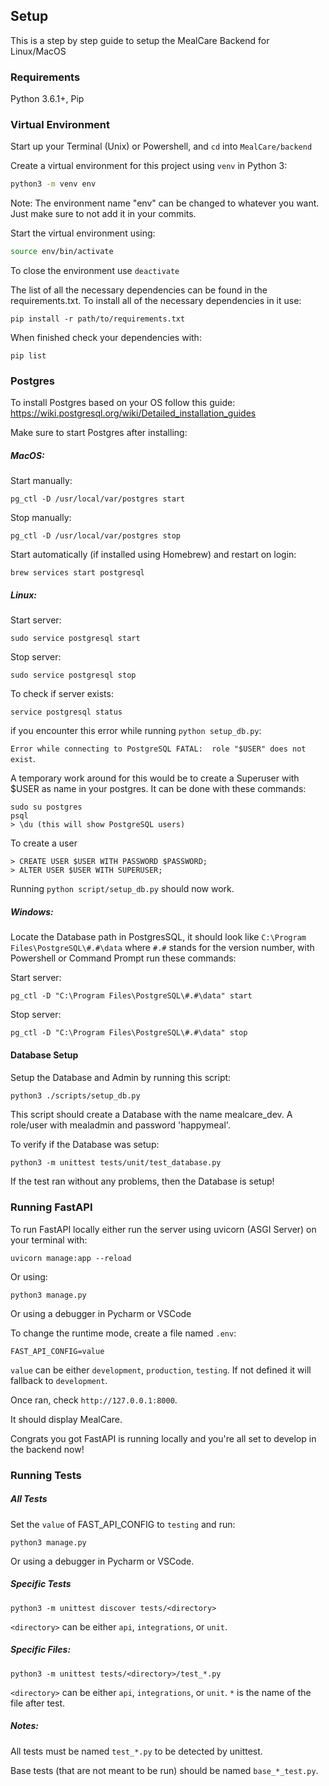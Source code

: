 ## Setup 

This is a step by step guide to setup the MealCare Backend for Linux/MacOS

### Requirements


Python 3.6.1+, Pip 

### Virtual Environment

Start up your Terminal (Unix) or Powershell, and `cd` into `MealCare/backend`

Create a virtual environment for this project using `venv` in Python 3:

```zsh
python3 -m venv env
```
Note: The environment name "env" can be changed to whatever you want. Just make sure to not add it in your commits.

Start the virtual environment using:
```zsh
source env/bin/activate
```

To close the environment use `deactivate`



The list of all the necessary dependencies can be found in the requirements.txt. 
To install all of the necessary dependencies in it use:

```text
pip install -r path/to/requirements.txt
```

When finished check your dependencies with:

```text
pip list
```

### Postgres

To install Postgres based on your OS follow this guide:
https://wiki.postgresql.org/wiki/Detailed_installation_guides

Make sure to start Postgres after installing:

##### MacOS:
Start manually:
```text
pg_ctl -D /usr/local/var/postgres start
```

Stop manually:
```text
pg_ctl -D /usr/local/var/postgres stop
```

Start automatically (if installed using Homebrew) and restart on login:
```text
brew services start postgresql
```

##### Linux:

Start server:
```text
sudo service postgresql start
```

Stop server:
```text
sudo service postgresql stop
```

To check if server exists:
```text
service postgresql status
```

if you encounter this error while running `python setup_db.py`:

`Error while connecting to PostgreSQL FATAL:  role "$USER" does not exist`.

A temporary work around for this would be to create a Superuser with $USER as name in your postgres.
It can be done with these commands:

```text
sudo su postgres
psql
> \du (this will show PostgreSQL users)
```
To create a user
```text
> CREATE USER $USER WITH PASSWORD $PASSWORD;
> ALTER USER $USER WITH SUPERUSER;
```
Running `python script/setup_db.py` should now work.
##### Windows:
Locate the Database path in PostgresSQL, it should look like `C:\Program Files\PostgreSQL\#.#\data` where `#.#` stands for the version number, 
with Powershell or Command Prompt run these commands:

Start server:
```text
pg_ctl -D "C:\Program Files\PostgreSQL\#.#\data" start
```

Stop server:
```text
pg_ctl -D "C:\Program Files\PostgreSQL\#.#\data" stop
```


#### Database Setup
Setup the Database and Admin by running this script:
```zsh
python3 ./scripts/setup_db.py
```
This script should create a Database with the name mealcare_dev. 
A role/user with mealadmin and password 'happymeal'.


To verify if the Database was setup:

```text
python3 -m unittest tests/unit/test_database.py
```

If the test ran without any problems, then the Database is setup!

### Running FastAPI


To run FastAPI locally either run the server using uvicorn (ASGI Server) on your terminal with:
```
uvicorn manage:app --reload
```

Or using:

```text
python3 manage.py
```

Or using a debugger in Pycharm or VSCode

To change the runtime mode, create a file named `.env`:
```text
FAST_API_CONFIG=value
```
`value` can be either `development`, `production`, `testing`. If not defined it will fallback to `development`.


Once ran, check `http://127.0.0.1:8000`.

It should display MealCare. 

Congrats you got FastAPI is running locally and you're all set to develop in the backend now!

### Running Tests


##### All Tests

Set the `value` of FAST_API_CONFIG to `testing` and run:

```
python3 manage.py
```

Or using a debugger in Pycharm or VSCode.


##### Specific Tests

```
python3 -m unittest discover tests/<directory>
```

`<directory>` can be either `api`, `integrations`, or `unit`.


##### Specific Files:


```
python3 -m unittest tests/<directory>/test_*.py
```

`<directory>` can be either `api`, `integrations`, or `unit`. 
`*` is the name of the file after test.

##### Notes:

All tests must be named `test_*.py` to be detected by unittest. 

Base tests (that are not meant to be run) should be named `base_*_test.py`.